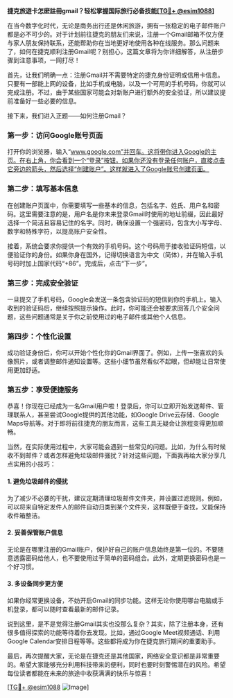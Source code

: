 **捷克旅遊卡怎麽註冊gmail？轻松掌握国际旅行必备技能[[TG💪+ @esim1088](https://t.me/s/esim1088)]**

在当今数字化时代，无论是商务出行还是休闲旅游，拥有一张稳定的电子邮件账户都是必不可少的。对于计划前往捷克的朋友们来说，注册一个Gmail邮箱不仅方便与家人朋友保持联系，还能帮助你在当地更好地使用各种在线服务。那么问题来了，如何在捷克顺利注册Gmail呢？别担心，这篇文章将为你详细解答，从注册步骤到注意事项，一网打尽！

首先，让我们明确一点：注册Gmail并不需要特定的捷克身份证明或信用卡信息。只要有一部能上网的设备，比如手机或电脑，以及一个可用的手机号码，你就可以完成注册。不过，由于某些国家可能会对新账户进行额外的安全验证，所以建议提前准备好一些必要的信息。

接下来，我们进入正题——如何注册Gmail？

### **第一步：访问Google账号页面**
打开你的浏览器，输入“www.google.com”并回车。这将带你进入Google的主页。在右上角，你会看到一个“登录”按钮。如果你还没有登录任何账户，直接点击它旁边的箭头，然后选择“创建账户”。这样就进入了Google账号创建页面。

### **第二步：填写基本信息**
在创建账户页面中，你需要填写一些基本的信息，包括名字、姓氏、用户名和密码。这里需要注意的是，用户名是你未来登录Gmail时使用的地址前缀，因此最好选择一个简洁且容易记住的名字。同时，确保设置一个强密码，包含大小写字母、数字和特殊字符，以提高账户安全性。

接着，系统会要求你提供一个有效的手机号码。这个号码用于接收验证码短信，以便验证你的身份。如果你身在国外，记得切换语言为中文（简体），并在输入手机号码时加上国家代码“+86”。完成后，点击“下一步”。

### **第三步：完成安全验证**
一旦提交了手机号码，Google会发送一条包含验证码的短信到你的手机上。输入收到的验证码后，继续按照提示操作。此时，你可能还会被要求回答几个安全问题，这些问题通常是关于你之前使用过的电子邮件或其他个人信息。

### **第四步：个性化设置**
成功验证身份后，你可以开始个性化你的Gmail界面了。例如，上传一张喜欢的头像照片，或者调整邮件通知设置等。这些小细节虽然看似不起眼，但却能让日常使用更加舒适。

### **第五步：享受便捷服务**
恭喜！你现在已经成为一名Gmail用户啦！登录后，你可以立即开始发送邮件、管理联系人，甚至尝试Google提供的其他功能，如Google Drive云存储、Google Maps导航等。对于即将前往捷克的朋友而言，这些工具无疑会让旅程变得更加顺畅。

当然，在实际使用过程中，大家可能会遇到一些常见的问题。比如，为什么有时候收不到邮件？或者怎样避免垃圾邮件骚扰？针对这些问题，下面我再给大家分享几点实用的小技巧：

#### **1. 避免垃圾邮件的侵扰**
为了减少不必要的干扰，建议定期清理垃圾邮件文件夹，并设置过滤规则。例如，可以将来自特定发件人的邮件自动归类到某个文件夹，这样既便于查找，又能保持收件箱整洁。

#### **2. 妥善保管账户信息**
无论是在哪里注册的Gmail账户，保护好自己的账户信息始终是第一位的。不要随意透露密码给他人，也不要使用过于简单的密码组合。此外，定期更换密码也是一个好习惯。

#### **3. 多设备同步更方便**
如果你经常更换设备，不妨开启Gmail的同步功能。这样无论你使用哪台电脑或手机登录，都可以随时查看最新的邮件记录。

说到这里，是不是觉得注册Gmail其实也没那么复杂？其实，除了注册本身，还有很多值得探索的功能等待着你去发现。比如，通过Google Meet视频通话、利用Google Calendar安排日程等等。这些都将成为你在捷克旅行期间的重要助手。

最后，再次提醒大家，无论是在捷克还是其他国家，网络安全意识都是非常重要的。希望大家能够充分利用科技带来的便利，同时也要时刻警惕潜在的风险。希望每位读者都能在未来的旅途中收获满满的快乐与惊喜！

[[TG💪+ @esim1088](https://t.me/s/esim1088) ![Image](https://i.postimg.cc/4NQfJmqS/Snipaste-2025-05-13-00-14-12.png)]